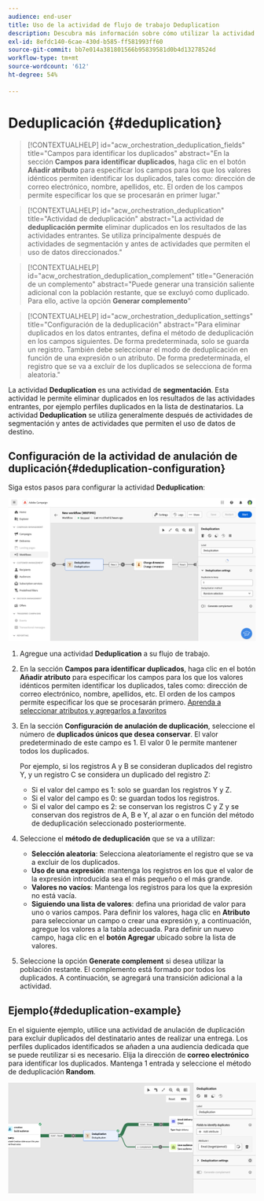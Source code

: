 ```yaml
---
audience: end-user
title: Uso de la actividad de flujo de trabajo Deduplication
description: Descubra más información sobre cómo utilizar la actividad del flujo de trabajo Deduplicación
exl-id: 8efdc140-6cae-430d-b585-ff581993ff60
source-git-commit: bb7e014a381801566b95839581d0b4d13278524d
workflow-type: tm+mt
source-wordcount: '612'
ht-degree: 54%

---
```


# Deduplicación {#deduplication}

>[!CONTEXTUALHELP]
>id="acw_orchestration_deduplication_fields"
>title="Campos para identificar los duplicados"
>abstract="En la sección **Campos para identificar duplicados**, haga clic en el botón **Añadir atributo** para especificar los campos para los que los valores idénticos permiten identificar los duplicados, tales como: dirección de correo electrónico, nombre, apellidos, etc. El orden de los campos permite especificar los que se procesarán en primer lugar."

>[!CONTEXTUALHELP]
>id="acw_orchestration_deduplication"
>title="Actividad de deduplicación"
>abstract="La actividad de **deduplicación permite** eliminar duplicados en los resultados de las actividades entrantes. Se utiliza principalmente después de actividades de segmentación y antes de actividades que permiten el uso de datos direccionados."

>[!CONTEXTUALHELP]
>id="acw_orchestration_deduplication_complement"
>title="Generación de un complemento"
>abstract="Puede generar una transición saliente adicional con la población restante, que se excluyó como duplicado. Para ello, active la opción **Generar complemento**"

>[!CONTEXTUALHELP]
>id="acw_orchestration_deduplication_settings"
>title="Configuración de la deduplicación"
>abstract="Para eliminar duplicados en los datos entrantes, defina el método de deduplicación en los campos siguientes. De forma predeterminada, solo se guarda un registro. También debe seleccionar el modo de deduplicación en función de una expresión o un atributo. De forma predeterminada, el registro que se va a excluir de los duplicados se selecciona de forma aleatoria."

La actividad **Deduplication** es una actividad de **segmentación**. Esta actividad le permite eliminar duplicados en los resultados de las actividades entrantes, por ejemplo perfiles duplicados en la lista de destinatarios. La actividad **Deduplication** se utiliza generalmente después de actividades de segmentación y antes de actividades que permiten el uso de datos de destino.

## Configuración de la actividad de anulación de duplicación{#deduplication-configuration}

Siga estos pasos para configurar la actividad **Deduplication**:

![](../assets/workflow-deduplication.png)

1. Agregue una actividad **Deduplication** a su flujo de trabajo.

1. En la sección **Campos para identificar duplicados**, haga clic en el botón **Añadir atributo** para especificar los campos para los que los valores idénticos permiten identificar los duplicados, tales como: dirección de correo electrónico, nombre, apellidos, etc. El orden de los campos permite especificar los que se procesarán primero. [Aprenda a seleccionar atributos y agregarlos a favoritos](../../get-started/attributes.md)

1. En la sección **Configuración de anulación de duplicación**, seleccione el número de **duplicados únicos que desea conservar**. El valor predeterminado de este campo es 1. El valor 0 le permite mantener todos los duplicados.

   Por ejemplo, si los registros A y B se consideran duplicados del registro Y, y un registro C se considera un duplicado del registro Z:

   * Si el valor del campo es 1: solo se guardan los registros Y y Z.
   * Si el valor del campo es 0: se guardan todos los registros.
   * Si el valor del campo es 2: se conservan los registros C y Z y se conservan dos registros de A, B e Y, al azar o en función del método de deduplicación seleccionado posteriormente.

1. Seleccione el **método de deduplicación** que se va a utilizar:

   * **Selección aleatoria**: Selecciona aleatoriamente el registro que se va a excluir de los duplicados.
   * **Uso de una expresión**: mantenga los registros en los que el valor de la expresión introducida sea el más pequeño o el más grande.
   * **Valores no vacíos**: Mantenga los registros para los que la expresión no está vacía.
   * **Siguiendo una lista de valores**: defina una prioridad de valor para uno o varios campos. Para definir los valores, haga clic en **Atributo** para seleccionar un campo o crear una expresión y, a continuación, agregue los valores a la tabla adecuada. Para definir un nuevo campo, haga clic en el **botón Agregar** ubicado sobre la lista de valores.

1. Seleccione la opción **Generate complement** si desea utilizar la población restante. El complemento está formado por todos los duplicados. A continuación, se agregará una transición adicional a la actividad.

## Ejemplo{#deduplication-example}

En el siguiente ejemplo, utilice una actividad de anulación de duplicación para excluir duplicados del destinatario antes de realizar una entrega. Los perfiles duplicados identificados se añaden a una audiencia dedicada que se puede reutilizar si es necesario. Elija la dirección de **correo electrónico** para identificar los duplicados. Mantenga 1 entrada y seleccione el método de deduplicación **Random**.

![](../assets/workflow-deduplication-example.png)
